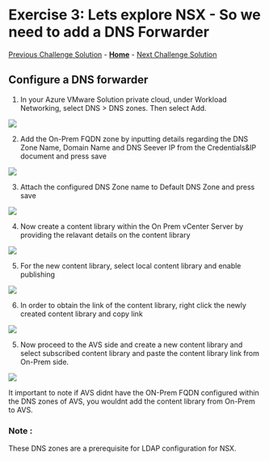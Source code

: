 # Exercise 3: Lets explore NSX - So we need to add a DNS Forwarder

[Previous Challenge Solution](./02-NSX-Add-Segment.md) - **[Home](../Readme.md)** - [Next Challenge Solution](./04-NSX-Firewall.md)

## Configure a DNS forwarder

1.  In your Azure VMware Solution private cloud, under Workload Networking, select DNS > DNS zones. Then select Add.

![](/Images/NSX/DNS1.png)

2.  Add the On-Prem FQDN zone by inputting details regarding the DNS Zone Name, Domain Name and DNS Seever IP from the Credentials&IP document and press save 

![](/Images/NSX/DNS2.png)

3.  Attach the configured DNS Zone name to Default DNS Zone and press save

![](/Images/NSX/DNS3.png)

4.  Now create a content library within the On Prem vCenter Server by providing the relavant details on the content library

![](/Images/NSX/DNS4.png)

5.  For the new content library, select local content library and enable publishing

![](/Images/NSX/DNS5.png)

6.  In order to obtain the link of the content library, right click the newly created content library and copy link

![](/Images/NSX/DNS6.png)

5.  Now proceed to the AVS side and create a new content library and select subscribed content library and paste the content library link from On-Prem side.  

![](/Images/NSX/DNS7.png)

It important to note if AVS didnt have the ON-Prem FQDN configured within the DNS zones of AVS, you wouldnt add the content library from On-Prem to AVS.

### Note : 

These DNS zones are a prerequisite for LDAP configuration for NSX. 